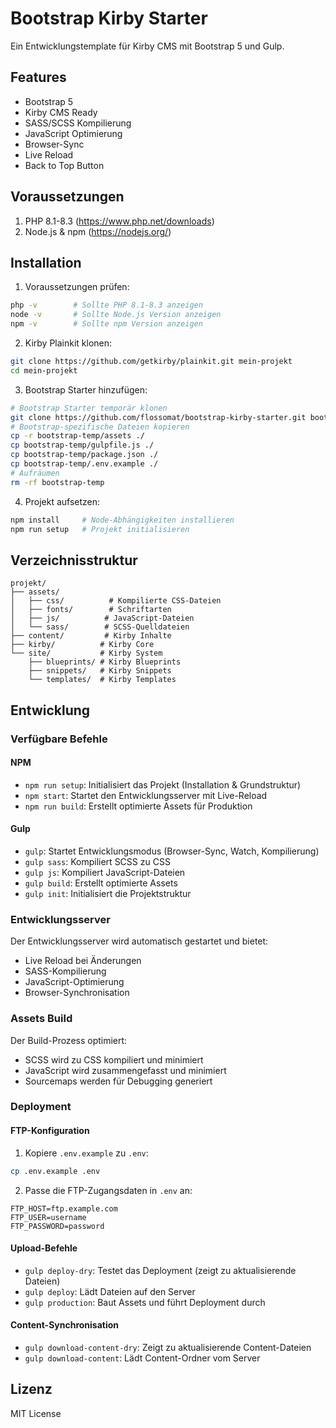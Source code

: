 # Bootstrap Kirby Starter

Ein Entwicklungstemplate für Kirby CMS mit Bootstrap 5 und Gulp.

## Features
- Bootstrap 5
- Kirby CMS Ready
- SASS/SCSS Kompilierung
- JavaScript Optimierung
- Browser-Sync
- Live Reload
- Back to Top Button

## Voraussetzungen

1. PHP 8.1-8.3 (https://www.php.net/downloads)
2. Node.js & npm (https://nodejs.org/)

## Installation

1. Voraussetzungen prüfen:
```bash
php -v        # Sollte PHP 8.1-8.3 anzeigen
node -v       # Sollte Node.js Version anzeigen
npm -v        # Sollte npm Version anzeigen
```

2. Kirby Plainkit klonen:
```bash
git clone https://github.com/getkirby/plainkit.git mein-projekt
cd mein-projekt
```

3. Bootstrap Starter hinzufügen:
```bash
# Bootstrap Starter temporär klonen
git clone https://github.com/flossomat/bootstrap-kirby-starter.git bootstrap-temp
# Bootstrap-spezifische Dateien kopieren
cp -r bootstrap-temp/assets ./
cp bootstrap-temp/gulpfile.js ./
cp bootstrap-temp/package.json ./
cp bootstrap-temp/.env.example ./
# Aufräumen
rm -rf bootstrap-temp
```

4. Projekt aufsetzen:
```bash
npm install     # Node-Abhängigkeiten installieren
npm run setup   # Projekt initialisieren
```

## Verzeichnisstruktur

```
projekt/
├── assets/
│   ├── css/          # Kompilierte CSS-Dateien
│   ├── fonts/        # Schriftarten
│   ├── js/          # JavaScript-Dateien
│   └── sass/        # SCSS-Quelldateien
├── content/         # Kirby Inhalte
├── kirby/          # Kirby Core
└── site/           # Kirby System
    ├── blueprints/ # Kirby Blueprints
    ├── snippets/   # Kirby Snippets
    └── templates/  # Kirby Templates
```

## Entwicklung

### Verfügbare Befehle

#### NPM
- `npm run setup`: Initialisiert das Projekt (Installation & Grundstruktur)
- `npm start`: Startet den Entwicklungsserver mit Live-Reload
- `npm run build`: Erstellt optimierte Assets für Produktion

#### Gulp
- `gulp`: Startet Entwicklungsmodus (Browser-Sync, Watch, Kompilierung)
- `gulp sass`: Kompiliert SCSS zu CSS
- `gulp js`: Kompiliert JavaScript-Dateien
- `gulp build`: Erstellt optimierte Assets
- `gulp init`: Initialisiert die Projektstruktur

### Entwicklungsserver

Der Entwicklungsserver wird automatisch gestartet und bietet:
- Live Reload bei Änderungen
- SASS-Kompilierung
- JavaScript-Optimierung
- Browser-Synchronisation

### Assets Build

Der Build-Prozess optimiert:
- SCSS wird zu CSS kompiliert und minimiert
- JavaScript wird zusammengefasst und minimiert
- Sourcemaps werden für Debugging generiert

### Deployment

#### FTP-Konfiguration
1. Kopiere `.env.example` zu `.env`:
```bash
cp .env.example .env
```

2. Passe die FTP-Zugangsdaten in `.env` an:
```env
FTP_HOST=ftp.example.com
FTP_USER=username
FTP_PASSWORD=password
```

#### Upload-Befehle
- `gulp deploy-dry`: Testet das Deployment (zeigt zu aktualisierende Dateien)
- `gulp deploy`: Lädt Dateien auf den Server
- `gulp production`: Baut Assets und führt Deployment durch

#### Content-Synchronisation
- `gulp download-content-dry`: Zeigt zu aktualisierende Content-Dateien
- `gulp download-content`: Lädt Content-Ordner vom Server

## Lizenz

MIT License